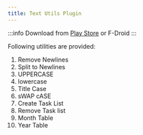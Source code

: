 ```yaml
---
title: Text Utils Plugin
---
```


:::info
Download from [Play Store](https://play.google.com/store/apps/details?id=org.eu.thedoc.zettelnotes.buttons.textutils) or F-Droid
:::

Following utilities are provided:

1. Remove Newlines
2. Split to Newlines
3. UPPERCASE
4. lowercase
5. Title Case
6. sWAP cASE
7. Create Task List
8. Remove Task list
9. Month Table
10. Year Table
